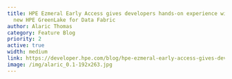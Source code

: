 ```yaml
---
title: HPE Ezmeral Early Access gives developers hands-on experience with the
  new HPE GreenLake for Data Fabric
author: Alaric Thomas
category: Feature Blog
priority: 2
active: true
width: medium
link: https://developer.hpe.com/blog/hpe-ezmeral-early-access-gives-developers-hands-on-experience-with-the-new-hpe-greenlake-for-data-fabric/
image: /img/alaric_0.1-192x263.jpg
---
```

 